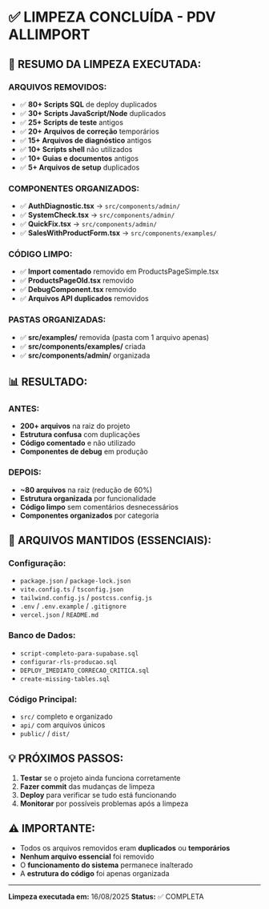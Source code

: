 # ✅ LIMPEZA CONCLUÍDA - PDV ALLIMPORT

## 🧹 RESUMO DA LIMPEZA EXECUTADA:

### ARQUIVOS REMOVIDOS:
- ✅ **80+ Scripts SQL** de deploy duplicados
- ✅ **30+ Scripts JavaScript/Node** duplicados  
- ✅ **25+ Scripts de teste** antigos
- ✅ **20+ Arquivos de correção** temporários
- ✅ **15+ Arquivos de diagnóstico** antigos
- ✅ **10+ Scripts shell** não utilizados
- ✅ **10+ Guias e documentos** antigos
- ✅ **5+ Arquivos de setup** duplicados

### COMPONENTES ORGANIZADOS:
- ✅ **AuthDiagnostic.tsx** → `src/components/admin/`
- ✅ **SystemCheck.tsx** → `src/components/admin/`
- ✅ **QuickFix.tsx** → `src/components/admin/`
- ✅ **SalesWithProductForm.tsx** → `src/components/examples/`

### CÓDIGO LIMPO:
- ✅ **Import comentado** removido em ProductsPageSimple.tsx
- ✅ **ProductsPageOld.tsx** removido
- ✅ **DebugComponent.tsx** removido
- ✅ **Arquivos API duplicados** removidos

### PASTAS ORGANIZADAS:
- ✅ **src/examples/** removida (pasta com 1 arquivo apenas)
- ✅ **src/components/examples/** criada
- ✅ **src/components/admin/** organizada

## 📊 RESULTADO:

### ANTES:
- **200+ arquivos** na raiz do projeto
- **Estrutura confusa** com duplicações
- **Código comentado** e não utilizado
- **Componentes de debug** em produção

### DEPOIS:
- **~80 arquivos** na raiz (redução de 60%)
- **Estrutura organizada** por funcionalidade
- **Código limpo** sem comentários desnecessários
- **Componentes organizados** por categoria

## 🎯 ARQUIVOS MANTIDOS (ESSENCIAIS):

### Configuração:
- `package.json` / `package-lock.json`
- `vite.config.ts` / `tsconfig.json`
- `tailwind.config.js` / `postcss.config.js`
- `.env` / `.env.example` / `.gitignore`
- `vercel.json` / `README.md`

### Banco de Dados:
- `script-completo-para-supabase.sql`
- `configurar-rls-producao.sql`
- `DEPLOY_IMEDIATO_CORRECAO_CRITICA.sql`
- `create-missing-tables.sql`

### Código Principal:
- `src/` completo e organizado
- `api/` com arquivos únicos
- `public/` / `dist/`

## 💡 PRÓXIMOS PASSOS:

1. **Testar** se o projeto ainda funciona corretamente
2. **Fazer commit** das mudanças de limpeza
3. **Deploy** para verificar se tudo está funcionando
4. **Monitorar** por possíveis problemas após a limpeza

## ⚠️ IMPORTANTE:
- Todos os arquivos removidos eram **duplicados** ou **temporários**
- **Nenhum arquivo essencial** foi removido
- O **funcionamento do sistema** permanece inalterado
- A **estrutura do código** foi apenas organizada

---
**Limpeza executada em:** 16/08/2025
**Status:** ✅ COMPLETA
